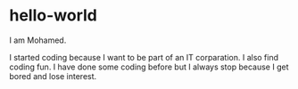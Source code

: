 # hello-world

I am Mohamed.

I started coding because I want to be part of an IT corparation.
I also find coding fun. I have done some coding before but I always stop because I get bored and lose interest.
